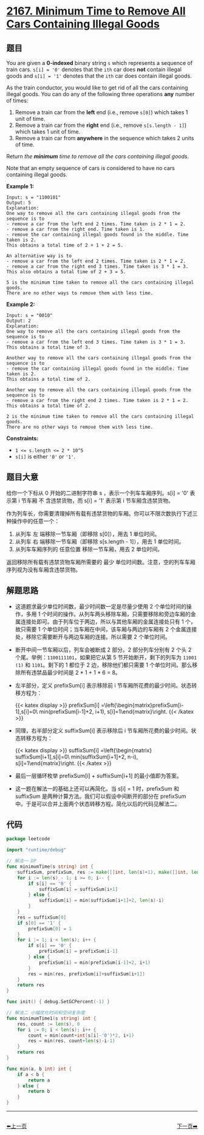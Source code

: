 # [2167. Minimum Time to Remove All Cars Containing Illegal Goods](https://leetcode.com/problems/minimum-time-to-remove-all-cars-containing-illegal-goods/)


## 题目

You are given a **0-indexed** binary string `s` which represents a sequence of train cars. `s[i] = '0'` denotes that the `ith` car does **not** contain illegal goods and `s[i] = '1'` denotes that the `ith` car does contain illegal goods.

As the train conductor, you would like to get rid of all the cars containing illegal goods. You can do any of the following three operations **any** number of times:

1. Remove a train car from the **left** end (i.e., remove `s[0]`) which takes 1 unit of time.
2. Remove a train car from the **right** end (i.e., remove `s[s.length - 1]`) which takes 1 unit of time.
3. Remove a train car from **anywhere** in the sequence which takes 2 units of time.

Return *the **minimum** time to remove all the cars containing illegal goods*.

Note that an empty sequence of cars is considered to have no cars containing illegal goods.

**Example 1:**

```
Input: s = "1100101"
Output: 5
Explanation:
One way to remove all the cars containing illegal goods from the sequence is to
- remove a car from the left end 2 times. Time taken is 2 * 1 = 2.
- remove a car from the right end. Time taken is 1.
- remove the car containing illegal goods found in the middle. Time taken is 2.
This obtains a total time of 2 + 1 + 2 = 5.

An alternative way is to
- remove a car from the left end 2 times. Time taken is 2 * 1 = 2.
- remove a car from the right end 3 times. Time taken is 3 * 1 = 3.
This also obtains a total time of 2 + 3 = 5.

5 is the minimum time taken to remove all the cars containing illegal goods.
There are no other ways to remove them with less time.

```

**Example 2:**

```
Input: s = "0010"
Output: 2
Explanation:
One way to remove all the cars containing illegal goods from the sequence is to
- remove a car from the left end 3 times. Time taken is 3 * 1 = 3.
This obtains a total time of 3.

Another way to remove all the cars containing illegal goods from the sequence is to
- remove the car containing illegal goods found in the middle. Time taken is 2.
This obtains a total time of 2.

Another way to remove all the cars containing illegal goods from the sequence is to
- remove a car from the right end 2 times. Time taken is 2 * 1 = 2.
This obtains a total time of 2.

2 is the minimum time taken to remove all the cars containing illegal goods.
There are no other ways to remove them with less time.
```

**Constraints:**

- `1 <= s.length <= 2 * 10^5`
- `s[i]` is either `'0'` or `'1'`.

## 题目大意

给你一个下标从 0 开始的二进制字符串 s ，表示一个列车车厢序列。s[i] = '0' 表示第 i 节车厢 不 含违禁货物，而 s[i] = '1' 表示第 i 节车厢含违禁货物。

作为列车长，你需要清理掉所有载有违禁货物的车厢。你可以不限次数执行下述三种操作中的任意一个：

1. 从列车 左 端移除一节车厢（即移除 s[0]），用去 1 单位时间。
2. 从列车 右 端移除一节车厢（即移除 s[s.length - 1]），用去 1 单位时间。
3. 从列车车厢序列的 任意位置 移除一节车厢，用去 2 单位时间。

返回移除所有载有违禁货物车厢所需要的 最少 单位时间数。注意，空的列车车厢序列视为没有车厢含违禁货物。

## 解题思路

- 这道题求最少单位时间数，最少时间数一定是尽量少使用 2 个单位时间的操作，多用 1 个时间的操作。从列车两头移除车厢，只需要移除和旁边车厢的金属连接处即可。由于列车位于两边，所以与其他车厢的金属连接处只有 1 个，故只需要 1 个单位时间；当车厢在中间，该车厢与两边的车厢有 2 个金属连接处，移除它需要断开与两边车厢的连接。所以需要 2 个单位时间。
- 断开中间一节车厢以后，列车会被断成 2 部分。2 部分列车分别有 2 个头 2 个尾。举例：`1100111101`，如果把它从第 5 节开始断开，剩下的列车为 `11001 (1)` 和 `1101`。剩下的 1 都位于 2 边，移除他们都只需要 1 个单位时间。那么移除所有违禁品最少时间是 2 * 1 + 1 * 6 = 8。
- 左半部分，定义 prefixSum[i] 表示移除前 i 节车厢所花费的最少时间。状态转移方程为：
	
	{{< katex display >}} 
    prefixSum[i] =\left\{\begin{matrix}prefixSum[i-1],s[i]=0\\ min(prefixSum[i-1]+2, i+1), s[i]=1\end{matrix}\right.
	{{< /katex >}} 
    
- 同理，右半部分定义 suffixSum[i] 表示移除后 i 节车厢所花费的最少时间。状态转移方程为：
    
	{{< katex display >}} 
    suffixSum[i] =\left\{\begin{matrix} suffixSum[i+1],s[i]=0\\ min(suffixSum[i+1]+2, n-i), s[i]=1\end{matrix}\right.
	{{< /katex >}} 
    
- 最后一层循环枚举 prefixSum[i] + suffixSum[i+1] 的最小值即为答案。
- 这一题在解法一的基础上还可以再简化。当 s[i] = 1 时，prefixSum 和 suffixSum 是两种计算方法。我们可以假设中间断开的部分在 prefixSum 中。于是可以合并上面两个状态转移方程。简化以后的代码见解法二。

## 代码

```go
package leetcode

import "runtime/debug"

// 解法一 DP
func minimumTime(s string) int {
	suffixSum, prefixSum, res := make([]int, len(s)+1), make([]int, len(s)+1), 0
	for i := len(s) - 1; i >= 0; i-- {
		if s[i] == '0' {
			suffixSum[i] = suffixSum[i+1]
		} else {
			suffixSum[i] = min(suffixSum[i+1]+2, len(s)-i)
		}
	}
	res = suffixSum[0]
	if s[0] == '1' {
		prefixSum[0] = 1
	}
	for i := 1; i < len(s); i++ {
		if s[i] == '0' {
			prefixSum[i] = prefixSum[i-1]
		} else {
			prefixSum[i] = min(prefixSum[i-1]+2, i+1)
		}
		res = min(res, prefixSum[i]+suffixSum[i+1])
	}
	return res
}

func init() { debug.SetGCPercent(-1) }

// 解法二 小幅优化时间和空间复杂度
func minimumTime1(s string) int {
	res, count := len(s), 0
	for i := 0; i < len(s); i++ {
		count = min(count+int(s[i]-'0')*2, i+1)
		res = min(res, count+len(s)-i-1)
	}
	return res
}

func min(a, b int) int {
	if a < b {
		return a
	} else {
		return b
	}
}
```


----------------------------------------------
<div style="display: flex;justify-content: space-between;align-items: center;">
<p><a href="https://books.halfrost.com/leetcode/ChapterFour/2100~2199/2166.Design-Bitset/">⬅️上一页</a></p>
<p><a href="https://books.halfrost.com/leetcode/ChapterFour/2100~2199/2169.Count-Operations-to-Obtain-Zero/">下一页➡️</a></p>
</div>

